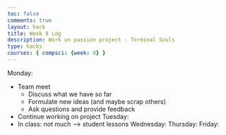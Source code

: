 ```yaml
---
toc: false
comments: true
layout: hack
title: Week 8 Log
description: Work on passion project - Terminal Souls
type: hacks
courses: { compsci: {week: 8} }
---
```


Monday:
- Team meet
    - Discuss what we have so far
    - Formulate new ideas (and maybe scrap others)
    - Ask questions and provide feedback
- Continue working on project
Tuesday:
- In class: not much --> student lessons
Wednesday:
Thursday:
Friday: